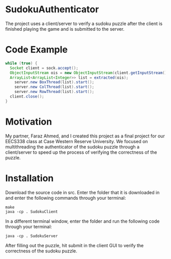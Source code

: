 # SudokuAuthenticator

The project uses a client/server to verify a sudoku puzzle after the client is finished playing the game and is submitted to the server.  

# Code Example
```java
while (true) {
  Socket client = sock.accept();
  ObjectInputStream ois = new ObjectInputStream(client.getInputStream());
  ArrayList<ArrayList<Integer>> list = extracted(ois);
    server.new BoxThread(list).start();
    server.new ColThread(list).start();
    server.new RowThread(list).start();
  client.close();
}
 ```
 
# Motivation
 My partner, Faraz Ahmed, and I created this project as a final project for our EECS338 class at Case Western Reserve University.  We focused on multithreading the authenticator of the sudoku puzzle through a client/server to speed up the process of verifying the correctness of the puzzle.
 
# Installation
Download the source code in src. Enter the folder that it is downloaded in and enter the following commands through your terminal:
```
make
java -cp . SudokuClient
```

In a different terminal window, enter the folder and run the following code through your terminal:
```
java -cp . SudokuServer
```

After filling out the puzzle, hit submit in the client GUI to verify the correctness of the sudoku puzzle.
